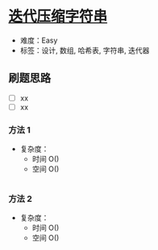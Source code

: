 # [迭代压缩字符串](https://leetcode-cn.com/problems/design-compressed-string-iterator/)

- 难度：Easy
- 标签：设计, 数组, 哈希表, 字符串, 迭代器

## 刷题思路

- [ ] xx
- [ ] xx

### 方法 1

- 复杂度：
    - 时间 O()
    - 空间 O()

``` js

```

### 方法 2

- 复杂度：
    - 时间 O()
    - 空间 O()

``` js

```
